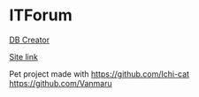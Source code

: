 # ITForum
[DB Creator](https://app.dbdesigner.net/designer/schema/0-untitled-864c46a0-5929-4f9a-8df6-fe7d458a9088)

[Site link](https://itforum20220906162428.azurewebsites.net/ "Site link")

Pet project made with https://github.com/Ichi-cat
                      https://github.com/Vanmaru

